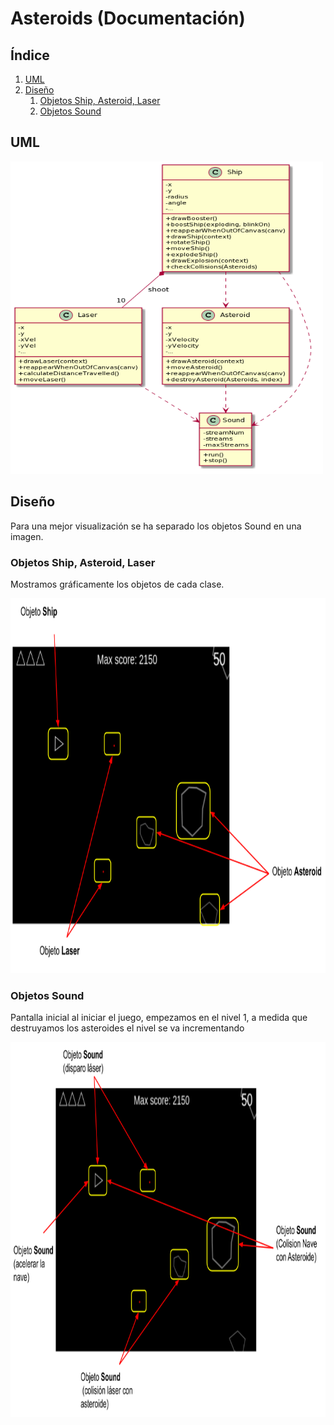 # **Asteroids** (Documentación)

## Índice

1. [UML](#UML)
2. [Diseño](#Diseño)
   1. [Objetos Ship, Asteroid, Laser](#Objetos-Ship,-Asteroid,-Laser)
   2. [Objetos Sound](#Objetos-Sound)




## UML
<p>
	<img alt="uml" title="uml" src="../imagesReadme/uml.png" width="500" height="500" >
</p>



## Diseño
Para una mejor visualización se ha separado los objetos Sound en una imagen.


### Objetos Ship, Asteroid, Laser
Mostramos gráficamente los objetos de cada clase.
<p>
	<img alt="documentationCanvasShip" title="documentationCanvasShip" src="../imagesReadme/documentationCanvasShip.png"  width="800" height="600">
</p>



### Objetos Sound
Pantalla inicial al iniciar el juego, empezamos en el nivel 1, a medida que destruyamos los asteroides el nivel se va incrementando
<p>
	<img alt="documentationCanvasSound" title="documentationCanvasSound" src="../imagesReadme/documentationCanvasSound.png" width="800" height=600" >
</p>



